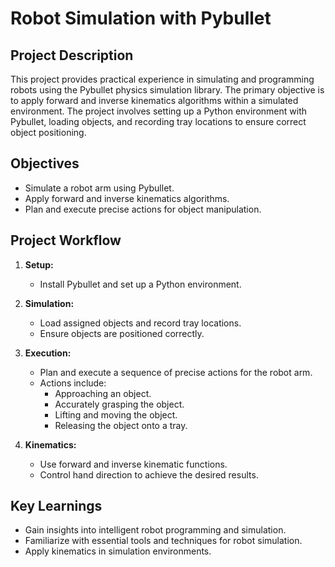 # Robot Simulation with Pybullet

## Project Description

This project provides practical experience in simulating and programming robots using the Pybullet physics simulation library. The primary objective is to apply forward and inverse kinematics algorithms within a simulated environment. The project involves setting up a Python environment with Pybullet, loading objects, and recording tray locations to ensure correct object positioning.

## Objectives

- Simulate a robot arm using Pybullet.
- Apply forward and inverse kinematics algorithms.
- Plan and execute precise actions for object manipulation.

## Project Workflow

1. **Setup:**
   - Install Pybullet and set up a Python environment.

2. **Simulation:**
   - Load assigned objects and record tray locations.
   - Ensure objects are positioned correctly.

3. **Execution:**
   - Plan and execute a sequence of precise actions for the robot arm.
   - Actions include:
     - Approaching an object.
     - Accurately grasping the object.
     - Lifting and moving the object.
     - Releasing the object onto a tray.

4. **Kinematics:**
   - Use forward and inverse kinematic functions.
   - Control hand direction to achieve the desired results.

## Key Learnings

- Gain insights into intelligent robot programming and simulation.
- Familiarize with essential tools and techniques for robot simulation.
- Apply kinematics in simulation environments.
